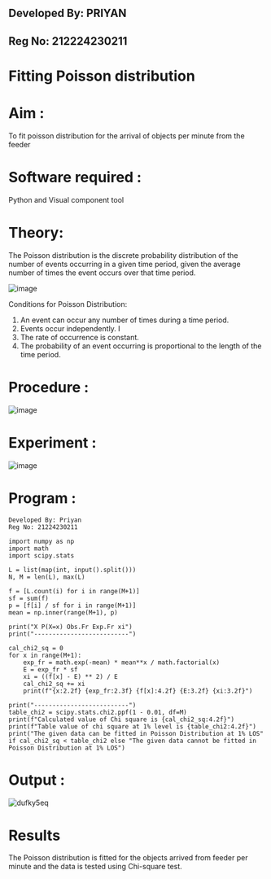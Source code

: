 ## Developed By: PRIYAN
## Reg No: 212224230211
# Fitting Poisson  distribution
# Aim : 

To fit poisson distribution for the arrival of objects per minute from the feeder

# Software required :  

Python and Visual component tool

# Theory:

The Poisson distribution is the discrete probability distribution of the number of events occurring in a given time period, given the average number of times the event occurs over that time period.

![image](https://user-images.githubusercontent.com/104613195/166248326-fd042076-8b0b-40c4-8b11-1d8e8fcb74db.png)

 Conditions for Poisson Distribution:

1. An event can occur any number of times during a time period.
2. Events occur independently. I
3. The rate of occurrence is constant.
4. The probability of an event occurring is proportional to the length of the time period. 
 
# Procedure :

![image](https://user-images.githubusercontent.com/104613195/166251988-d0c53205-6080-4f7b-ae4c-398178586637.png)

# Experiment :

![image](https://user-images.githubusercontent.com/103921593/230282876-f4a5afbf-cac1-4648-a1b0-c78840638a8e.png)

# Program :
```
Developed By: Priyan
Reg No: 21224230211
```
```
import numpy as np
import math
import scipy.stats

L = list(map(int, input().split()))
N, M = len(L), max(L)

f = [L.count(i) for i in range(M+1)]
sf = sum(f)
p = [f[i] / sf for i in range(M+1)]
mean = np.inner(range(M+1), p)

print("X P(X=x) Obs.Fr Exp.Fr xi")
print("--------------------------")

cal_chi2_sq = 0
for x in range(M+1):
    exp_fr = math.exp(-mean) * mean**x / math.factorial(x)
    E = exp_fr * sf
    xi = ((f[x] - E) ** 2) / E
    cal_chi2_sq += xi
    print(f"{x:2.2f} {exp_fr:2.3f} {f[x]:4.2f} {E:3.2f} {xi:3.2f}")

print("--------------------------")
table_chi2 = scipy.stats.chi2.ppf(1 - 0.01, df=M)
print(f"Calculated value of Chi square is {cal_chi2_sq:4.2f}")
print(f"Table value of chi square at 1% level is {table_chi2:4.2f}")
print("The given data can be fitted in Poisson Distribution at 1% LOS" if cal_chi2_sq < table_chi2 else "The given data cannot be fitted in Poisson Distribution at 1% LOS")
``` 

# Output : 

![dufky5eq](https://github.com/user-attachments/assets/71733632-bba5-4df9-aa2c-c6a50b04e39c)


# Results

The Poisson distribution is fitted for the objects arrived from feeder per minute and the data is tested using Chi-square test. 
 
